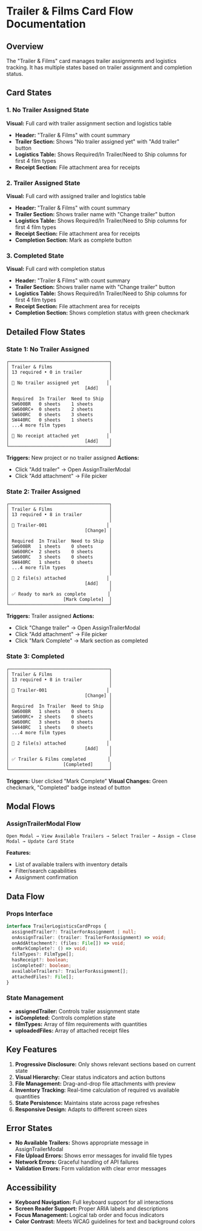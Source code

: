 # Trailer & Films Card Flow Documentation

## Overview
The "Trailer & Films" card manages trailer assignments and logistics tracking. It has multiple states based on trailer assignment and completion status.

## Card States

### 1. **No Trailer Assigned State**
**Visual:** Full card with trailer assignment section and logistics table
- **Header:** "Trailer & Films" with count summary
- **Trailer Section:** Shows "No trailer assigned yet" with "Add trailer" button
- **Logistics Table:** Shows Required/In Trailer/Need to Ship columns for first 4 film types
- **Receipt Section:** File attachment area for receipts

### 2. **Trailer Assigned State**
**Visual:** Full card with assigned trailer and logistics table
- **Header:** "Trailer & Films" with count summary
- **Trailer Section:** Shows trailer name with "Change trailer" button
- **Logistics Table:** Shows Required/In Trailer/Need to Ship columns for first 4 film types
- **Receipt Section:** File attachment area for receipts
- **Completion Section:** Mark as complete button

### 3. **Completed State**
**Visual:** Full card with completion status
- **Header:** "Trailer & Films" with count summary
- **Trailer Section:** Shows trailer name with "Change trailer" button
- **Logistics Table:** Shows Required/In Trailer/Need to Ship columns for first 4 film types
- **Receipt Section:** File attachment area for receipts
- **Completion Section:** Shows completion status with green checkmark

## Detailed Flow States

### State 1: No Trailer Assigned
```
┌─────────────────────────────────────┐
│ Trailer & Films                     │
│ 13 required • 0 in trailer          │
│                                     │
│ 🚛 No trailer assigned yet          │
│                            [Add]    │
│                                     │
│ Required  In Trailer  Need to Ship  │
│ SW600BR   0 sheets    1 sheets      │
│ SW600RC+  0 sheets    2 sheets      │
│ SW600RC   0 sheets    3 sheets      │
│ SW440RC   0 sheets    1 sheets      │
│ ...4 more film types                │
│                                     │
│ 📄 No receipt attached yet          │
│                            [Add]    │
└─────────────────────────────────────┘
```

**Triggers:** New project or no trailer assigned
**Actions:** 
- Click "Add trailer" → Open AssignTrailerModal
- Click "Add attachment" → File picker

### State 2: Trailer Assigned
```
┌─────────────────────────────────────┐
│ Trailer & Films                     │
│ 13 required • 8 in trailer          │
│                                     │
│ 🚛 Trailer-001                      │
│                            [Change] │
│                                     │
│ Required  In Trailer  Need to Ship  │
│ SW600BR   1 sheets    0 sheets      │
│ SW600RC+  2 sheets    0 sheets      │
│ SW600RC   3 sheets    0 sheets      │
│ SW440RC   1 sheets    0 sheets      │
│ ...4 more film types                │
│                                     │
│ 📄 2 file(s) attached               │
│                            [Add]    │
│                                     │
│ ✅ Ready to mark as complete        │
│                    [Mark Complete]  │
└─────────────────────────────────────┘
```

**Triggers:** Trailer assigned
**Actions:**
- Click "Change trailer" → Open AssignTrailerModal
- Click "Add attachment" → File picker
- Click "Mark Complete" → Mark section as completed

### State 3: Completed
```
┌─────────────────────────────────────┐
│ Trailer & Films                     │
│ 13 required • 8 in trailer          │
│                                     │
│ 🚛 Trailer-001                      │
│                            [Change] │
│                                     │
│ Required  In Trailer  Need to Ship  │
│ SW600BR   1 sheets    0 sheets      │
│ SW600RC+  2 sheets    0 sheets      │
│ SW600RC   3 sheets    0 sheets      │
│ SW440RC   1 sheets    0 sheets      │
│ ...4 more film types                │
│                                     │
│ 📄 2 file(s) attached               │
│                            [Add]    │
│                                     │
│ ✅ Trailer & Films completed        │
│                    [Completed]      │
└─────────────────────────────────────┘
```

**Triggers:** User clicked "Mark Complete"
**Visual Changes:** Green checkmark, "Completed" badge instead of button

## Modal Flows

### AssignTrailerModal Flow
```
Open Modal → View Available Trailers → Select Trailer → Assign → Close Modal → Update Card State
```

**Features:**
- List of available trailers with inventory details
- Filter/search capabilities
- Assignment confirmation

## Data Flow

### Props Interface
```typescript
interface TrailerLogisticsCardProps {
  assignedTrailer?: TrailerForAssignment | null;
  onAssignTrailer: (trailer: TrailerForAssignment) => void;
  onAddAttachment?: (files: File[]) => void;
  onMarkComplete?: () => void;
  filmTypes?: FilmType[];
  hasReceipt?: boolean;
  isCompleted?: boolean;
  availableTrailers?: TrailerForAssignment[];
  attachedFiles?: File[];
}
```

### State Management
- **assignedTrailer:** Controls trailer assignment state
- **isCompleted:** Controls completion state
- **filmTypes:** Array of film requirements with quantities
- **uploadedFiles:** Array of attached receipt files

## Key Features

1. **Progressive Disclosure:** Only shows relevant sections based on current state
2. **Visual Hierarchy:** Clear status indicators and action buttons
3. **File Management:** Drag-and-drop file attachments with preview
4. **Inventory Tracking:** Real-time calculation of required vs available quantities
5. **State Persistence:** Maintains state across page refreshes
6. **Responsive Design:** Adapts to different screen sizes

## Error States

- **No Available Trailers:** Shows appropriate message in AssignTrailerModal
- **File Upload Errors:** Shows error messages for invalid file types
- **Network Errors:** Graceful handling of API failures
- **Validation Errors:** Form validation with clear error messages

## Accessibility

- **Keyboard Navigation:** Full keyboard support for all interactions
- **Screen Reader Support:** Proper ARIA labels and descriptions
- **Focus Management:** Logical tab order and focus indicators
- **Color Contrast:** Meets WCAG guidelines for text and background colors
